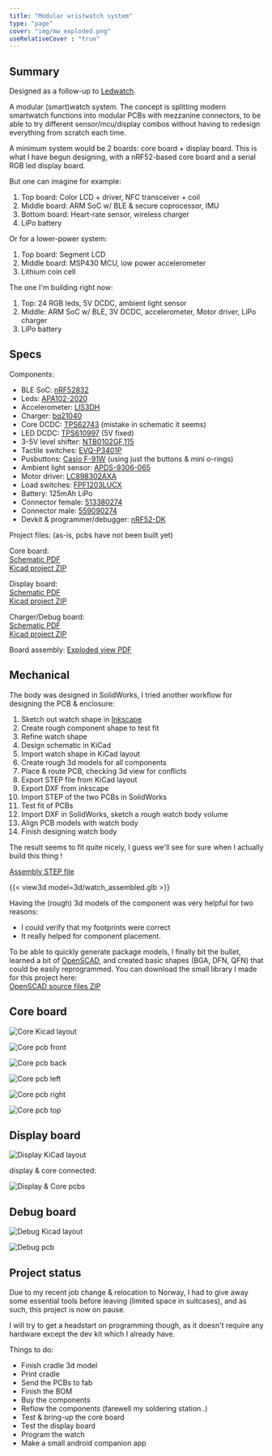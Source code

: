 ```yaml
---
title: "Modular wristwatch system"
type: "page"
cover: "img/mw_exploded.png"
useRelativeCover : "true"
---
```


Summary
-------

Designed as a follow-up to [Ledwatch](../ledwatch).

A modular (smart)watch system. The concept is splitting modern smartwatch functions into modular PCBs with mezzanine connectors, to be able to try different sensor/mcu/display combos without having to redesign everything from scratch each time.  

A minimum system would be 2 boards: core board + display board. This is what I have begun designing, with a nRF52-based core board and a serial RGB led display board.

But one can imagine for example:
1. Top board: Color LCD + driver, NFC transceiver + coil
2. Middle board: ARM SoC w/ BLE & secure coprocessor, IMU
3. Bottom board: Heart-rate sensor, wireless charger
4. LiPo battery

Or for a lower-power system:
1. Top board: Segment LCD
2. Middle board: MSP430 MCU, low power accelerometer
3. Lithium coin cell

The one I'm building right now:
1. Top: 24 RGB leds, 5V DCDC, ambient light sensor
2. Middle: ARM SoC w/ BLE, 3V DCDC, accelerometer, Motor driver, LiPo charger
3. LiPo battery

Specs
-----

Components:
- BLE SoC: [nRF52832](https://www.nordicsemi.com/Products/Low-power-short-range-wireless/nRF52832)
- Leds: [APA102-2020](https://www.adafruit.com/product/3341)
- Accelerometer: [LIS3DH](https://www.st.com/en/mems-and-sensors/lis3dh.html)
- Charger: [bq21040](http://www.ti.com/product/BQ21040)
- Core DCDC: [TPS62743](http://www.ti.com/product/TPS62743) (mistake in schematic it seems)
- LED DCDC: [TPS610997](http://www.ti.com/product/TPS61099) (5V fixed)
- 3-5V level shifter: [NTB0102GF,115](https://www.digikey.com/product-detail/en/nxp-usa-inc/NTB0102GF115/568-5570-1-ND/2531048)
- Tactile switches: [EVQ-P3401P](https://www3.panasonic.biz/ac/e/search_num/index.jsp?c=detail&part_no=EVQP3401P)
- Pusbuttons: [Casio F-91W](https://en.wikipedia.org/wiki/Casio_F-91W) (using just the buttons & mini o-rings)
- Ambient light sensor: [APDS-9306-065](https://www.broadcom.com/products/optical-sensors/ambient-light-photo-sensors/apds-9306-065)
- Motor driver: [LC898302AXA](https://www.onsemi.com/products/power-management/motor-drivers/motor-drivers-brushless/lc898302axa)
- Load switches: [FPF1203LUCX](https://www.onsemi.com/products/power-management/load-switches/fpf1203l)
- Battery: 125mAh LiPo
- Connector female: [513380274](https://www.digikey.com/product-detail/en/molex/0513380274/WM3353CT-ND/2405694)
- Connector male: [559090274](https://www.digikey.com/product-detail/en/molex/0559090274/WM3450CT-ND/2405679)
- Devkit & programmer/debugger: [nRF52-DK](https://www.nordicsemi.com/Software-and-Tools/Development-Kits/nRF52-DK)

Project files: (as-is, pcbs have not been built yet)

Core board:  
[Schematic PDF](pdf/rgbw.pdf)  
[Kicad project ZIP](zip/rgbw.zip)

Display board:  
[Schematic PDF](pdf/fp-rgb.pdf)  
[Kicad project ZIP](zip/fp-rgb.zip)  

Charger/Debug board:  
[Schematic PDF](pdf/chg-rgb.pdf)  
[Kicad project ZIP](zip/chg-rgb.zip)  

Board assembly:
[Exploded view PDF](pdf/assembly.pdf)


Mechanical
----------

The body was designed in SolidWorks, I tried another workflow for designing the PCB & enclosure:

1. Sketch out watch shape in [Inkscape](https://inkscape.org/)
2. Create rough component shape to test fit
3. Refine watch shape
4. Design schematic in KiCad
5. Import watch shape in KiCad layout
6. Create rough 3d models for all components
7. Place & route PCB, checking 3d view for conflicts
8. Export STEP file from KiCad layout
9. Export DXF from inkscape
10. Import STEP of the two PCBs in SolidWorks
11. Test fit of PCBs
12. Import DXF in SolidWorks, sketch a rough watch body volume
13. Align PCB models with watch body
14. Finish designing watch body

The result seems to fit quite nicely, I guess we'll see for sure when I actually build this thing !

[Assembly STEP file](3d/watch_assembled.step)

{{< view3d model=3d/watch_assembled.glb >}}


Having the (rough) 3d models of the component was very helpful for two reasons: 
- I could verify that my footprints were correct
- It really helped for component placement.

To be able to quickly generate package models, I finally bit the bullet, learned a bit of [OpenSCAD](https://www.openscad.org/), and created basic shapes (BGA, DFN, QFN) that could be easily reprogrammed. You can download the small library I made for this project here:  
[OpenSCAD source files ZIP](3d/openscad.zip)


Core board
----------

![Core Kicad layout](img/mw_core_layout.png)

![Core pcb front](img/mw_core_front.jpg)

![Core pcb back](img/mw_core_back.jpg)

![Core pcb left](img/mw_core_side_left.jpg)

![Core pcb right](img/mw_core_side_right.jpg)

![Core pcb top](img/mw_core_side_top.jpg)

Display board
-------------

![Display KiCad layout](img/mw_disp_layout.png)

display & core connected:

![Display & Core pcbs](img/mw_pcbs.png)

Debug board
-----------

![Debug Kicad layout](img/mw_charger_layout.png)

![Debug pcb](img/mw_charger.png)


Project status
--------------

Due to my recent job change & relocation to Norway, I had to give away some essential tools before leaving (limited space in suitcases), and as such, this project is now on pause.

I will try to get a headstart on programming though, as it doesn't require any hardware except the dev kit which I already have.

Things to do:
- Finish cradle 3d model
- Print cradle
- Send the PCBs to fab
- Finish the BOM
- Buy the components
- Reflow the components (farewell my soldering station..)
- Test & bring-up the core board
- Test the display board
- Program the watch
- Make a small android companion app